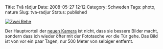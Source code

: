 Title: Två rådjur
Date: 2008-05-27 12:12
Category: Schweden
Tags: photo, nature
Slug: tva-radjur
Status: published

[![Zwei
Rehe](/pic/radjurx2_s.jpg "Zwei Rehe")](/pic/radjurx2_l.jpg)

Der Hauptvorteil der [neuen
Kamera](http://www.fiket.de/2008/05/13/present-till-mig-sjaelv/) ist
nicht, dass sie bessere Bilder macht, sondern dass ich wieder öfter mit
der Fototasche vor die Tür gehe. Das Bild ist von vor ein paar Tagen,
nur 500 Meter von selbiger entfernt.

